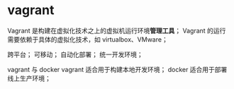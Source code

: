 # vagrant #

Vagrant 是构建在虚拟化技术之上的虚拟机运行环境**管理工具**；
Vagrant 的运行需要依赖于具体的虚拟化技术，如 virtualbox、VMware；



跨平台；
可移动；
自动化部署；
统一开发环境；



vagrant 与 docker
vagrant 适合用于构建本地开发环境；
docker 适合用于部署线上生产环境；
































































































































































